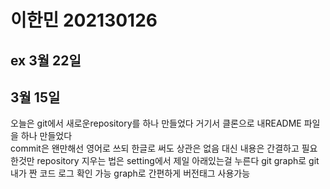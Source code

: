 # 이한민 202130126


 ## ex 3월 22일


 ## 3월 15일 
 오늘은 git에서 새로운repository를 하나 만들었다 거기서 클론으로 내README 파일을 하나 만들었다    
 commit은 왠만해선 영어로 쓰되 한글로 써도 상관은 없음 대신 내용은 간결하고 필요한것만
 repository 지우는 법은 setting에서 제일 아래있는걸 누른다
 git graph로 git 내가 짠 코드 로그 확인 가능 graph로 간편하게 버전태그 사용가능